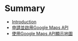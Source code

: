 # Summary

* [Introduction](README.md)
* [申請並啟用Google Maps API](apply_google_api_key.md)
* [使用Google Maps API顯示地圖](using_google_maps_api_to_show_map.md)

